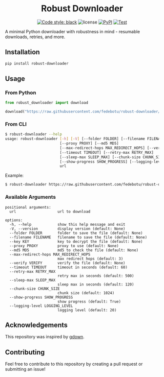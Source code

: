 <div align="center">


# Robust Downloader
</a> [![Code style: black](https://img.shields.io/badge/code%20style-black-000000.svg)](https://github.com/psf/black)
![license](https://img.shields.io/badge/license-Apache%202.0-green.svg?) [![PyPI](https://img.shields.io/pypi/v/robust-downloader?logo=pypi)](https://pypi.org/project/robust-downloader)
[![Test](https://github.com/kaist-silab/rl4co/actions/workflows/tests.yml/badge.svg)](https://github.com/kaist-silab/rl4co/actions/workflows/tests.yml)

</div>


A minimal Python downloader with robustness in mind - resumable downloads, retries, and more.

## Installation

```bash
pip install robust-downloader
```

## Usage

### From Python
```python
from robust_downloader import download

download("https://raw.githubusercontent.com/fedebotu/robust-downloader/main/README.md")
```

### From CLI

```bash
$ robust-downloader --help
usage: robust-downloader [-h] [-V] [--folder FOLDER] [--filename FILENAME] [--key KEY]
                         [--proxy PROXY] [--md5 MD5]
                         [--max-redirect-hops MAX_REDIRECT_HOPS] [--verify VERIFY]
                         [--timeout TIMEOUT] [--retry-max RETRY_MAX]
                         [--sleep-max SLEEP_MAX] [--chunk-size CHUNK_SIZE]
                         [--show-progress SHOW_PROGRESS] [--logging-level LOGGING_LEVEL]
                         url
```

Example:
```bash
$ robust-downloader https://raw.githubusercontent.com/fedebotu/robust-downloader/main/README.md
```


### Available Arguments
```
positional arguments:
  url                   url to download

options:
  -h, --help            show this help message and exit
  -V, --version         display version (default: None)
  --folder FOLDER       folder to save the file (default: None)
  --filename FILENAME   filename to save the file (default: None)
  --key KEY             key to decrypt the file (default: None)
  --proxy PROXY         proxy to use (default: None)
  --md5 MD5             md5 to check the file (default: None)
  --max-redirect-hops MAX_REDIRECT_HOPS
                        max redirect hops (default: 3)
  --verify VERIFY       verify the file (default: None)
  --timeout TIMEOUT     timeout in seconds (default: 60)
  --retry-max RETRY_MAX
                        retry max in seconds (default: 500)
  --sleep-max SLEEP_MAX
                        sleep max in seconds (default: 120)
  --chunk-size CHUNK_SIZE
                        chunk size (default: 1024)
  --show-progress SHOW_PROGRESS
                        show progress (default: True)
  --logging-level LOGGING_LEVEL
                        logging level (default: 20)
```


## Acknowledgements

This repository was inspired by [gdown](https://github.com/wkentaro/gdown/tree/main).

## Contributing
Feel free to contribute to this repository by creating a pull request or submitting an issue!